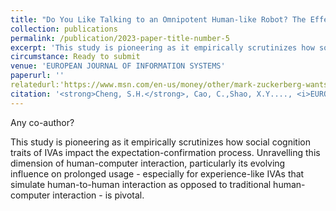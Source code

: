 ```yaml
---
title: "Do You Like Talking to an Omnipotent Human-like Robot? The Effect of High Anthropomorphism in Intelligent Virtual Assistants on Consumer Confirmation."
collection: publications
permalink: /publication/2023-paper-title-number-5
excerpt: 'This study is pioneering as it empirically scrutinizes how social cognition traits of IVAs impact the expectation-confirmation process. Unravelling this dimension of human-computer interaction, particularly its evolving influence on prolonged usage - especially for experience-like IVAs that simulate human-to-human interaction as opposed to traditional human-computer interaction - is pivotal.'
circumstance: Ready to submit
venue: 'EUROPEAN JOURNAL OF INFORMATION SYSTEMS'
paperurl: ''
relatedurl:'https://www.msn.com/en-us/money/other/mark-zuckerberg-wants-you-to-have-your-own-jarvis-ai-is-coming-to-instagram-messenger-and-whatsapp/ar-AA1hojJ3'
citation: '<strong>Cheng, S.H.</strong>, Cao, C.,Shao, X.Y...., <i>EUROPEANJOURNAL OF INFORMATION SYSTEMS (SSCI Q1, If=9.5, ABS4)</i>, Ready to submit.'
---
```


Any co-author?

This study is pioneering as it empirically scrutinizes how social cognition traits of IVAs impact the expectation-confirmation process. Unravelling this dimension of human-computer interaction, particularly its evolving influence on prolonged usage - especially for experience-like IVAs that simulate human-to-human interaction as opposed to traditional human-computer interaction - is pivotal.

